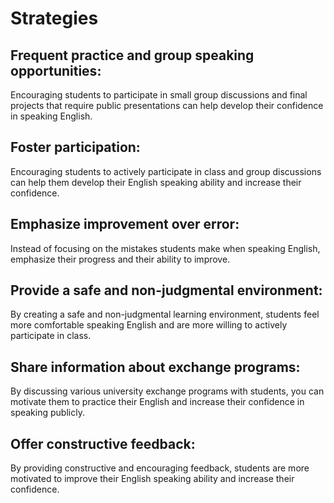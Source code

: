 # Strategies

## Frequent practice and group speaking opportunities: 
Encouraging students to participate in small group discussions and final projects that require public presentations can help develop their confidence in speaking English.
## Foster participation: 
Encouraging students to actively participate in class and group discussions can help them develop their English speaking ability and increase their confidence.
## Emphasize improvement over error: 
Instead of focusing on the mistakes students make when speaking English, emphasize their progress and their ability to improve.
## Provide a safe and non-judgmental environment: 
By creating a safe and non-judgmental learning environment, students feel more comfortable speaking English and are more willing to actively participate in class.
## Share information about exchange programs: 
By discussing various university exchange programs with students, you can motivate them to practice their English and increase their confidence in speaking publicly.
## Offer constructive feedback: 
By providing constructive and encouraging feedback, students are more motivated to improve their English speaking ability and increase their confidence.
